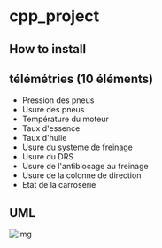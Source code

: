 # cpp_project

## How to install



## télémétries (10 éléments)

* Pression des pneus
* Usure des pneus
* Température du moteur
* Taux d'essence
* Taux d'huile
* Usure du systeme de freinage
* Usure du DRS
* Usure de l'antiblocage au freinage
* Usure de la colonne de direction
* Etat de la carroserie

## UML

![img](https://i.gyazo.com/e054e615c4e3f3a1ceff847c36eba5c9.png)
